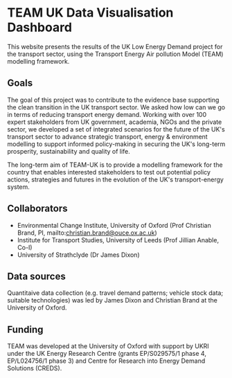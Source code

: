# TEAM UK Data Visualisation Dashboard

This website presents the results of the UK Low Energy Demand project for the transport sector, using the Transport Energy Air pollution Model (TEAM) modelling framework.

## Goals

The goal of this project was to contribute to the evidence base supporting the clean transition in the UK transport sector. We asked how low can we go in terms of reducing transport energy demand. Working with over 100 expert stakeholders from UK government, academia, NGOs and the private sector, we developed a set of integrated scenarios for the future of the UK's transport sector to advance strategic transport, energy & environment modelling to support informed policy-making in securing the UK's long-term prosperity, sustainability and quality of life.

The long-term aim of TEAM-UK is to provide a modelling framework for the country that enables interested stakeholders to test out potential policy actions, strategies and futures in the evolution of the UK's transport-energy system.

## Collaborators

- Environmental Change Institute, University of Oxford (Prof Christian Brand, PI, mailto:christian.brand@ouce.ox.ac.uk)
- Institute for Transport Studies, University of Leeds (Prof Jillian Anable, Co-I)
- University of Strathclyde (Dr James Dixon)

## Data sources

Quantitaive data collection (e.g. travel demand patterns; vehicle stock data; suitable technologies) was led by James Dixon and Christian Brand at the University of Oxford.

## Funding

TEAM was developed at the University of Oxford with support by UKRI under the UK Energy Research Centre (grants EP/S029575/1 phase 4, EP/L024756/1 phase 3) and Centre for Research into Energy Demand Solutions (CREDS). 
